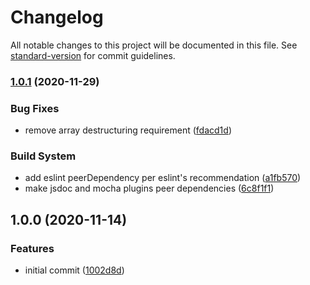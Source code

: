 # Changelog

All notable changes to this project will be documented in this file. See [standard-version](https://github.com/conventional-changelog/standard-version) for commit guidelines.

### [1.0.1](https://github.com/apowers313/eslint-plugin-old-c-programmer/compare/v1.0.0...v1.0.1) (2020-11-29)


### Bug Fixes

* remove array destructuring requirement ([fdacd1d](https://github.com/apowers313/eslint-plugin-old-c-programmer/commit/fdacd1d980dca37e285f95bd09f556959b1e9d6c))


### Build System

* add eslint peerDependency per eslint's recommendation ([a1fb570](https://github.com/apowers313/eslint-plugin-old-c-programmer/commit/a1fb570bdf51cc8a9be49d360e7cc7359b429286))
* make jsdoc and mocha plugins peer dependencies ([6c8f1f1](https://github.com/apowers313/eslint-plugin-old-c-programmer/commit/6c8f1f1a562fc434176b02368068f264c3838ac3))

## 1.0.0 (2020-11-14)

### Features

* initial commit ([1002d8d](https://github.com/apowers313/eslint-plugin-old-c-programmer/commit/1002d8ddd043da6c0a95e74302499b94a88dbb05))
